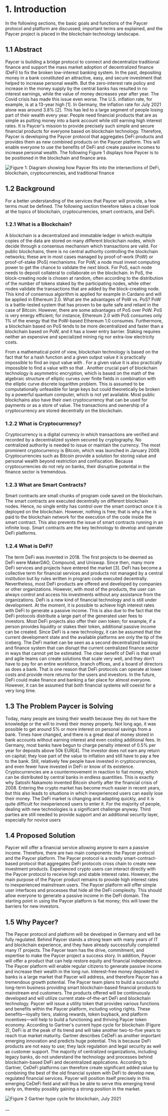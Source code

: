 # 1. Introduction

In the following sections, the basic goals and functions of the Paycer protocol and platform are discussed; important terms are explained, and the Paycer project is placed in the blockchain technology landscape.

## **1.1 Abstract**

Paycer is building a bridge protocol to connect and decentralize traditional finance and support the mass market adoption of decentralized finance \(DeFi\) to fix the broken low-interest banking system. In the past, depositing money in a bank constituted an attractive, easy, and secure investment that helped to increase personal wealth. But the zero-interest rate policy and increase in the money supply by the central banks has resulted in no interest earnings, while the value of money decreases year after year. The Covid crisis has made this issue even worse. The U.S. inflation rate, for example, is at a 13-year high \[1\]. In Germany, the inflation rate for July 2021 alone was around 3.8% \[2\]. This has led to a large segment of people losing part of their wealth every year. People need financial products that are as simple as putting money into a bank account while still earning high interest rates. It is Paycer's mission to provide precisely such simple and secure financial products for everyone based on blockchain technology. Therefore, Paycer is developing the Paycer protocol that aggregates DeFi products and provides them as new combined products on the Paycer platform. This will enable everyone to use the benefits of DeFi and create passive incomes to increase personal wealth. The following Figure 1 displays how Paycer is to be positioned in the blockchain and finance area.

![Figure 1: Diagram showing how Paycer fits into the intersections of DeFi, blockchain, cryptocurrencies, and traditional finance](../.gitbook/assets/image%20%288%29.png)

## **1.2 Background**

For a better understanding of the services that Paycer will provide, a few terms must be defined. The following section therefore takes a closer look at the topics of blockchain, cryptocurrencies, smart contracts, and DeFi.

### **1.2.1 What is a Blockchain?**

A blockchain is a decentralized and immutable ledger in which multiple copies of the data are stored on many different blockchain nodes, which decide through a consensus mechanism which transactions are valid. For public blockchains, there is no central authority controlling the blockchain networks; these are in most cases managed by proof-of-work \(PoW\) or proof-of-stake \(PoS\) mechanisms. For PoW, a node must invest computing power to get the chance to validate the next block. For PoS, each node needs to deposit collateral to collaborate on the blockchain. In PoS, the block-creating node is chosen at random, often according to the distribution of the number of tokens staked by the participating nodes, while other nodes validate the transactions that are added by the block-creating node. This kind of consensus algorithm is applied for example in Cardano and will be applied in Ethereum 2.0. What are the advantages of PoW vs. PoS? PoW is a battle-tested system that has proven to be quite safe and reliant in the case of Bitcoin. However, there are some advantages of PoS over PoW. PoS is very energy efficient; for instance, Ethereum 2.0 with PoS consumes only 1% of the energy that the PoW-based Ethereum 1.0 consumes. Furthermore, a blockchain based on PoS tends to be more decentralized and faster than a blockchain based on PoW, and it has a lower entry barrier. Staking requires neither an expensive and specialized mining rig nor extra-low electricity costs.

From a mathematical point of view, blockchain technology is based on the fact that for a hash function and a given output value it is practically impossible to find an input value with . For a given value it is also practically impossible to find a value with so that . Another crucial part of blockchain technology is asymmetric encryption, which is based on the math of the algebraic structure of elliptic curves over finite fields in combination with the elliptic curve discrete logarithm problem. This is assumed to be computationally unfeasible for large keys but could theoretically be broken by a powerful quantum computer, which is not yet available. Most public blockchains also have their own cryptocurrency that can be used for payments or as a store of value. The transactions and ownership of a cryptocurrency are stored decentrally on the blockchain.

### **1.2.2 What is Cryptocurrency?**

Cryptocurrency is a digital currency in which transactions are verified and recorded by a decentralized system secured by cryptography. No centralized authority is needed to issue or maintain the currency. The most prominent cryptocurrency is Bitcoin, which was launched in January 2009. Cryptocurrencies such as Bitcoin provide a solution for storing value and personal wealth beyond restriction and confiscation. Because cryptocurrencies do not rely on banks, their disruptive potential in the finance sector is tremendous.

### **1.2.3 What are Smart Contracts?**

Smart contracts are small chunks of program code saved on the blockchain. The smart contracts are executed decentrally on different blockchain nodes. Hence, no single entity has control over the smart contract once it is deployed on the blockchain. However, nothing is free; that is why a fee is paid to the blockchain network for the execution of the code inside the smart contract. This also prevents the issue of smart contracts running in an infinite loop. Smart contracts are the key technology to develop and operate DeFi platforms.

### **1.2.4 What is DeFi?**

The term DeFi was invented in 2018. The first projects to be deemed as DeFi were MakerDAO, Compound, and Uniswap. Since then, many more DeFi services and projects have entered the market \[3\]. DeFi has become a collective term for financial services and products not managed by a central institution but by rules written in program code executed decentrally. Nevertheless, most DeFi products are offered and developed by companies or other organizations. However, with most of the products, the user can always control and access his investments without any assistance from the organizations. DeFi is a new kind of financial technology and is still under development. At the moment, it is possible to achieve high interest rates with DeFi to generate a passive income. This is also due to the fact that the DeFi protocols distribute a large part of the generated user fees to investors. Most DeFi projects also offer their own token; for example, if a person provides liquidity or stakes their token, additional passive income can be created. Since DeFi is a new technology, it can be assumed that the current development state and the available platforms are only the tip of the iceberg. The DeFi market can be seen as a second decentralized banking and finance system that can disrupt the current centralized finance sector in ways that cannot yet be estimated. The clear benefit of DeFi is that small and agile teams can create solutions that scale very well, and they don’t have to pay for an entire workforce, branch offices, and a board of directors as does a bank. That is one reason that DeFi protocols can operate at lower costs and provide more returns for the users and investors. In the future, DeFi could make finance and banking a fair place for almost everyone. However, it can be assumed that both financial systems will coexist for a very long time.

## **1.3 The Problem Paycer is Solving**

Today, many people are losing their wealth because they do not have the knowledge or the will to invest their money properly. Not long ago, it was possible to get around 5% or more interest on personal savings from a bank. Times have changed, and there is a great deal of money stored in bank accounts without earning interest and even costing additional fees. In Germany, most banks have begun to charge penalty interest of 0.5% per year for deposits above 50k EUR\[4\]. The investor does not earn any return on capital; they lose part of the value to inflation and still have to pay a fee to the bank. Still, relatively few people have invested in cryptocurrencies, and even fewer have invested in DeFi or know of its existence. Cryptocurrencies are a countermovement in reaction to fiat money, which can be distributed by central banks in endless quantities. This is exactly why Satoshi Nakamoto invented Bitcoin shortly after the financial crisis of 2008. Entering the crypto market has become much easier in recent years, but this also leads to situations in which inexperienced users can easily lose their money. The DeFi market is changing and adapting quickly, and it is quite difficult for inexperienced users to enter it. For the majority of people, dealing with new technologies is a significant challenge anyway. Third parties are still needed to provide support and an additional security layer, especially for novice users

## **1.4 Proposed Solution**

Paycer will offer a financial service allowing anyone to earn a passive income. Therefore, there are two main components: the Paycer protocol and the Paycer platform. The Paycer protocol is a mostly smart-contract-based protocol that aggregates DeFi protocols cross chain to create new investment products. Experienced crypto users can interact directly with the Paycer protocol to receive high and stable interest rates. However, the main purpose of the Paycer product remains to provide high interest rates to inexperienced mainstream users. The Paycer platform will offer simple user interfaces and processes that hide all the DeFi complexity. This should allow everyone to generate a passive income in the DeFi domain. The starting point in using the Paycer platform is fiat money; this will lower the barriers for new investors.

## **1.5 Why Paycer?**

The Paycer protocol and platform will be developed in Germany and will be fully regulated. Behind Paycer stands a strong team with many years of IT and blockchain experience, and they have already successfully completed many IT projects. The Paycer team has the drive, commitment, and expertise to make the Paycer project a success story. In addition, Paycer will offer a product that can help restore equity and financial independence. The Paycer platform will enable regular citizens to generate passive income and increase their wealth in the long run. Interest-free money deposited in banks is a large market that Paycer will address, and therefore Paycer has a tremendous growth potential. The Paycer team plans to build a successful long-term business providing smart blockchain-based financial products to mainstream end customers. The products offered will be continuously developed and will utilize current state-of-the-art DeFi and blockchain technology. Paycer will issue a utility token that provides various functions and benefits within the Paycer platform, including voting rights. These benefits—loyalty tiers, staking rewards, token buyback, and platform incentives—will help to build a functioning and thriving Paycer token economy. According to Gartner's current hype cycle for blockchain \(Figure 2\), DeFi is at the peak of its trend and will take another two-to-five years to reach true market maturity. Gartner describes CeDeFi as another important emerging innovation and predicts huge potential. This is because DeFi products are not easy to use; they lack regulation and legal security as well as customer support. The majority of centralized organizations, including legacy banks, do not understand the technology and processes behind blockchain-based DeFi and decentralized applications. According to Gartner, CeDeFi platforms can therefore create significant added value by combining the best of the old financial system with DeFi to develop new, regulated financial services. Paycer will position itself precisely in this emerging CeDeFi field and will thus be able to serve this emerging trend early on, thereby possibly gaining a strong position in the market.

![Figure 2 Gartner hype cycle for blockchain, July 2021](../.gitbook/assets/image.png)

\_\_

